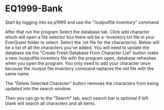 # EQ1999-Bank

Start by logging into eq p1999 and use the "/outputfile inventory" command

After that run the program
Select the database tab.
Click add character which will open a file selector box there will be a <charactername>-Inventory.txt file in your EverQuest folder to select.
Select the .txt file for the character(s). 
Below will be a list of all the characters you've added.
You will need to update the database via the  "Create Fresh Database From Character List" button make a new /outputfile inventory file with the program open, database refreshes when you open the program. You only need to add your character once because the /output file inventory command replaces the old file with the same name.

The "Delete Selected Character" button removes the characters from being updated into the search window.

Then you can go to the "Search" tab, each search bar is optional if left blank will search all characters and all items.
